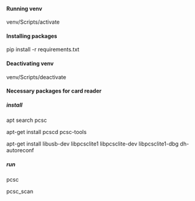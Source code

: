 #### Running venv
venv/Scripts/activate

#### Installing packages
pip install -r requirements.txt

#### Deactivating venv
venv/Scripts/deactivate

#### Necessary packages for card reader
##### install
apt search pcsc

apt-get install pcscd pcsc-tools

apt-get install libusb-dev libpcsclite1 libpcsclite-dev libpcsclite1-dbg dh-autoreconf

##### run
pcsc

pcsc_scan
